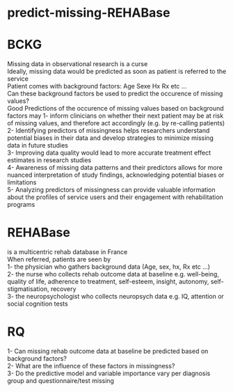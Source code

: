 # predict-missing-REHABase

# BCKG
Missing data in observational research is a curse  
Ideally, missing data would be predicted as soon as patient is referred to the service  
Patient comes with background factors: Age Sexe Hx Rx etc ...  
Can these background factors be used to predict the occurence of missing values?  
Good Predictions of the occurence of missing values based on background factors may 
1- inform clinicians on whether their next patient may be at risk of missing values, and therefore act accordingly (e.g. by re-calling patients)  
2- Identifying predictors of missingness helps researchers understand potential biases in their data and develop strategies to minimize missing data in future studies  
3- Improving data quality would lead to more accurate treatment effect estimates in research studies  
4- Awareness of missing data patterns and their predictors allows for more nuanced interpretation of study findings, acknowledging potential biases or limitations  
5- Analyzing predictors of missingness can provide valuable information about the profiles of service users and their engagement with rehabilitation programs  

# REHABase 
is a multicentric rehab database in France  
When referred, patients are seen by  
1- the physician who gathers background data (Age, sex, hx, Rx etc ...)  
2- the nurse who collects rehab outcome data at baseline e.g. well-being, quality of life, adherence to treatment, self-esteem, insight, autonomy, self-stigmatisation, recovery  
3- the neuropsychologist who collects neuropsych data e.g. IQ, attention or social cognition tests  

# RQ
1- Can missing rehab outcome data at baseline be predicted based on background factors?  
2- What are the influence of these factors in missingness?  
3- Do the predictive model and variable importance vary per diagnosis group and questionnaire/test missing  
